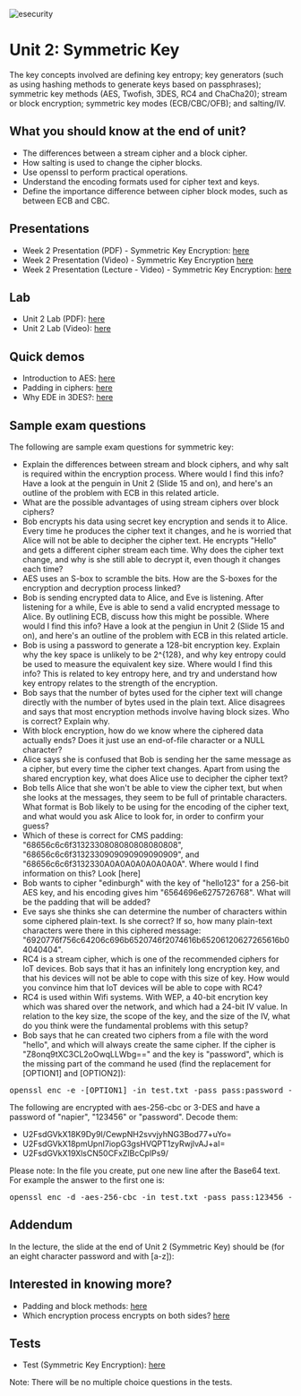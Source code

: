 ![esecurity](https://raw.githubusercontent.com/billbuchanan/esecurity/master/z_associated/esecurity_graphics.jpg)

# Unit 2: Symmetric Key

The key concepts involved are defining key entropy; key generators (such as using hashing methods to generate keys based on passphrases); symmetric key methods (AES, Twofish, 3DES, RC4 and ChaCha20); stream or block encryption; symmetric key modes (ECB/CBC/OFB); and salting/IV.

<!---
Back-up of content: [here](https://asecuritysite.com/csn11117/unit02)
-->

## What you should know at the end of unit?

* The differences between a stream cipher and a block cipher.
* How salting is used to change the cipher blocks.
* Use openssl to perform practical operations.
* Understand the encoding formats used for cipher text and keys.
* Define the importance difference between cipher block modes, such as between ECB and CBC.

## Presentations

* Week 2 Presentation (PDF) - Symmetric Key Encryption: [here](https://asecuritysite.com/public/chapter02_secret.pdf)
* Week 2 Presentation (Video) - Symmetric Key Encryption [here](https://youtu.be/nLRV34K3xIo)
* Week 2 Presentation (Lecture - Video) - Symmetric Key Encryption: [here](https://youtu.be/r6TXRmTF5nw)

## Lab

* Unit 2 Lab (PDF): [here](https://asecuritysite.com/public/new_lab02.pdf)
* Unit 2 Lab (Video): [here](https://youtu.be/N3UADaXmOik)

## Quick demos

* Introduction to AES: [here](https://www.youtube.com/watch?v=rSyvUYbMok8)
* Padding in ciphers: [here](https://www.youtube.com/watch?v=R3NosHMSi0o)
* Why EDE in 3DES?: [here](https://www.youtube.com/watch?v=ttayDxqfQkA)

## Sample exam questions
The following are sample exam questions for symmetric key:

* Explain the differences between stream and block ciphers, and why salt is required within the encryption process. Where would I find this info? Have a look at the penguin in Unit 2 (Slide 15 and on), and here's an outline of the problem with ECB in this related article.
* What are the possible advantages of using stream ciphers over block ciphers?
* Bob encrypts his data using secret key encryption and sends it to Alice. Every time he produces the cipher text it changes, and he is worried that Alice will not be able to decipher the cipher text. He encrypts "Hello" and gets a different cipher stream each time. Why does the cipher text change, and why is she still able to decrypt it, even though it changes each time?
* AES uses an S-box to scramble the bits. How are the S-boxes for the encryption and decryption process linked?
* Bob is sending encrypted data to Alice, and Eve is listening. After listening for a while, Eve is able to send a valid encrypted message to Alice. By outlining ECB, discuss how this might be possible. Where would I find this info? Have a look at the pengiun in Unit 2 (Slide 15 and on), and here's an outline of the problem with ECB in this related article.
* Bob is using a password to generate a 128-bit encryption key. Explain why the key space is unlikely to be 2^{128}, and why key entropy could be used to measure the equivalent key size. Where would I find this info? This is related to key entropy here, and try and understand how key entropy relates to the strength of the encryption.
* Bob says that the number of bytes used for the cipher text will change directly with the number of bytes used in the plain text. Alice disagrees and says that most encryption methods involve having block sizes. Who is correct? Explain why.
* With block encryption, how do we know where the ciphered data actually ends? Does it just use an end-of-file character or a NULL character?
* Alice says she is confused that Bob is sending her the same message as a cipher, but every time the cipher text changes. Apart from using the shared encryption key, what does Alice use to decipher the cipher text?
* Bob tells Alice that she won't be able to view the cipher text, but when she looks at the messages, they seem to be full of printable characters. What format is Bob likely to be using for the encoding of the cipher text, and what would you ask Alice to look for, in order to confirm your guess?
* Which of these is correct for CMS padding: "68656c6c6f3132330808080808080808", "68656c6c6f3132330909090909090909", and "68656c6c6f3132330A0A0A0A0A0A0A0A". Where would I find information on this? Look [here]
* Bob wants to cipher "edinburgh" with the key of "hello123" for a 256-bit AES key, and his encoding gives him "6564696e6275726768". What will be the padding that will be added?
* Eve says she thinks she can determine the number of characters within some ciphered plain-text. Is she correct? If so, how many plain-text characters were there in this ciphered message: "6920776f756c64206c696b6520746f2074616b65206120627265616b04040404".
* RC4 is a stream cipher, which is one of the recommended ciphers for IoT devices. Bob says that it has an infinitely long encryption key, and that his devices will not be able to cope with this size of key. How would you convince him that IoT devices will be able to cope with RC4?
* RC4 is used within Wifi systems. With WEP, a 40-bit encrytion key which was shared over the network, and which had a 24-bit IV value. In relation to the key size, the scope of the key, and the size of the IV, what do you think were the fundamental problems with this setup?
* Bob says that he can created two ciphers from a file with the word "hello", and which will always create the same cipher. If the cipher is "Z8onq9tXC3CL2oOwqLLWbg==" and the key is "password", which is the missing part of the command he used (find the replacement for [OPTION1] and [OPTION2]):

<pre>
openssl enc -e -[OPTION1] -in test.txt -pass pass:password -nosalt -[OPTION2]
</pre>

The following are encrypted with aes-256-cbc or 3-DES and have a password of "napier", "123456" or "password". Decode them:

* U2FsdGVkX18K9Dy9I/CewpNH2svvjyhNG3Bod77+uYo=
* U2FsdGVkX18pmUpnI7iopG3gsHVQPT1zyRwjlvAJ+aI=
* U2FsdGVkX19XlsCN50CFxZlBcCplPs9/

Please note: In the file you create, put one new line after the Base64 text. For example the answer to the first one is:
<pre>
openssl enc -d -aes-256-cbc -in test.txt -pass pass:123456 -base64
</pre>
## Addendum
In the lecture, the slide at the end of Unit 2 (Symmetric Key) should be (for an eight character password and with [a-z]):


## Interested in knowing more?

* Padding and block methods: [here](https://medium.com/coinmonks/block-sizes-and-padding-in-crypto-5b6d2565370e?source=friends_link&sk=35549deef72e3a0531ed4cf57091f9f9)
* Which encryption process encrypts on both sides? [here](https://medium.com/asecuritysite-when-bob-met-alice/which-encryption-process-encrypts-on-either-side-6bb4f0824334?source=friends_link&sk=59c37130b1282c692fe17e01fe251721)

## Tests

* Test (Symmetric Key Encryption): [here](https://asecuritysite.com/tests/tests?sortBy=cryptobook02)

Note: There will be no multiple choice questions in the tests.



